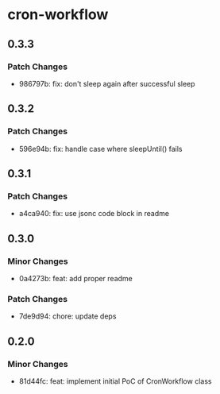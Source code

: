 # cron-workflow

## 0.3.3

### Patch Changes

- 986797b: fix: don't sleep again after successful sleep

## 0.3.2

### Patch Changes

- 596e94b: fix: handle case where sleepUntil() fails

## 0.3.1

### Patch Changes

- a4ca940: fix: use jsonc code block in readme

## 0.3.0

### Minor Changes

- 0a4273b: feat: add proper readme

### Patch Changes

- 7de9d94: chore: update deps

## 0.2.0

### Minor Changes

- 81d44fc: feat: implement initial PoC of CronWorkflow class
